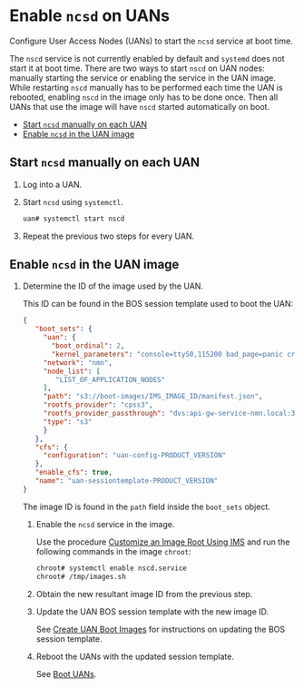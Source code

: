# Enable `ncsd` on UANs

Configure User Access Nodes (UANs) to start the `ncsd` service at boot time.

The `nscd` service is not currently enabled by default and `systemd` does not start it at boot time. There are two ways to start `nscd` on UAN nodes:
manually starting the service or enabling the service in the UAN image. While restarting `nscd` manually has to be performed each time the UAN is rebooted,
enabling `nscd` in the image only has to be done once. Then all UANs that use the image will have `nscd` started automatically on boot.

- [Start `ncsd` manually on each UAN](#start-ncsd-manually-on-each-uan)
- [Enable `ncsd` in the UAN image](#enable-ncsd-in-the-uan-image)

## Start `ncsd` manually on each UAN

1. Log into a UAN.

1. Start `ncsd` using `systemctl`.

    ```bash
    uan# systemctl start nscd
    ```

1. Repeat the previous two steps for every UAN.

## Enable `ncsd` in the UAN image

1. Determine the ID of the image used by the UAN.

    This ID can be found in the BOS session template used to boot the UAN:

    ```json
    {
       "boot_sets": {
         "uan": {
           "boot_ordinal": 2,
           "kernel_parameters": "console=ttyS0,115200 bad_page=panic crashkernel=340M hugepagelist=2m-2g intel_iommu=off intel_pstate=disable iommu=pt ip=nmn0:dhcp numa_interleave_omit=headless numa_zonelist_order=node oops=panic pageblock_order=14 pcie_ports=native printk.synchronous=y quiet rd.neednet=1 rd.retry=10 rd.shell turbo_boost_limit=999 ifmap=net2:nmn0,lan0:hsn0,lan1:hsn1 spire_join_token=${SPIRE_JOIN_TOKEN}",
         "network": "nmn",
         "node_list": [
            "LIST_OF_APPLICATION_NODES"
         ],
         "path": "s3://boot-images/IMS_IMAGE_ID/manifest.json",
         "rootfs_provider": "cpss3",
         "rootfs_provider_passthrough": "dvs:api-gw-service-nmn.local:300:nmn0",
         "type": "s3"
         }
       },
       "cfs": {
         "configuration": "uan-config-PRODUCT_VERSION"
       },
       "enable_cfs": true,
       "name": "uan-sessiontemplate-PRODUCT_VERSION"
    }
    ```

    The image ID is found in the `path` field inside the `boot_sets` object.

    1. Enable the `ncsd` service in the image.

        Use the procedure [Customize an Image Root Using IMS](../../image_management/Customize_an_Image_Root_Using_IMS.md) and run the following commands in the image `chroot`:

        ```bash
        chroot# systemctl enable nscd.service
        chroot# /tmp/images.sh
        ```

    1. Obtain the new resultant image ID from the previous step.

    1. Update the UAN BOS session template with the new image ID.

        See [Create UAN Boot Images](../../image_management/Create_UAN_Boot_Images.md) for instructions on updating the BOS session template.

    1. Reboot the UANs with the updated session template.

        See [Boot UANs](../../boot_orchestration/Boot_UANs.md).
